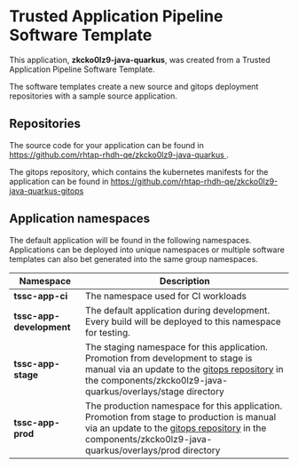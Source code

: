 # Trusted Application Pipeline Software Template

This application, **zkcko0lz9-java-quarkus**, was created from a Trusted Application Pipeline Software Template.

The software templates create a new source and gitops deployment repositories with a sample source application. 

## Repositories

The source code for your application can be found in [https://github.com/rhtap-rhdh-qe/zkcko0lz9-java-quarkus ](https://github.com/rhtap-rhdh-qe/zkcko0lz9-java-quarkus ).
 
The gitops repository, which contains the kubernetes manifests for the application can be found in 
[https://github.com/rhtap-rhdh-qe/zkcko0lz9-java-quarkus-gitops ](https://github.com/rhtap-rhdh-qe/zkcko0lz9-java-quarkus-gitops ) 

## Application namespaces 

The default application will be found in the following namespaces. Applications can be deployed into unique namespaces or multiple software templates can also bet generated into the same group namespaces.  

|  Namespace   |  Description   |  
| -------- | -------- |
| **tssc-app-ci** | The namespace used for CI workloads |
| **tssc-app-development** | The default application during development. Every build will be deployed to this namespace for testing. |
| **tssc-app-stage** | The staging namespace for this application. Promotion from development to stage is manual via an update to the [gitops repository](https://github.com/rhtap-rhdh-qe/zkcko0lz9-java-quarkus-gitops ) in the components/zkcko0lz9-java-quarkus/overlays/stage directory |
| **tssc-app-prod** | The production namespace for this application. Promotion from stage to production is manual via an update to the [gitops repository](https://github.com/rhtap-rhdh-qe/zkcko0lz9-java-quarkus-gitops ) in the components/zkcko0lz9-java-quarkus/overlays/prod directory |